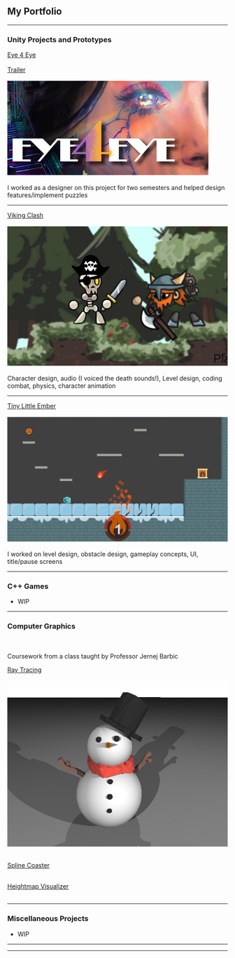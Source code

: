 ## My Portfolio

---

### Unity Projects and Prototypes

[Eye 4 Eye](https://store.steampowered.com/app/2269450/Eye_4_Eye/)
<br><br>
[Trailer](https://www.youtube.com/watch?v=Za2Sljczsjo)
<br><br>
<img src="images/e4e.jpg?raw=true"/>
<br><br>
I worked as a designer on this project for two semesters and helped design features/implement puzzles

---
[Viking Clash](https://justin0618.itch.io/vikingclash)
<br><br>
<img src="images/vikingdemo.png?raw=true"/>
<br><br>
Character design, audio (I voiced the death sounds!), Level design, coding combat, physics, character animation

---
[Tiny Little Ember](https://justin0618.itch.io/tiny-little-ember)
<br><br>
<img src="images/ember.png?raw=true"/>
<br><br>
I worked on level design, obstacle design, gameplay concepts, UI, title/pause screens

---

### C++ Games

- WIP

---
### Computer Graphics
<br><br> 
Coursework from a class taught by Professor Jernej Barbic

[Ray Tracing](https://chen221.github.io/JustinsPortfolio/raytracing)
<br><br>
<img src="images/003.jpg?raw=true"/>
<br><br>

[Spline Coaster](https://youtu.be/Eb8QzwifDZM)
<br><br>

[Heightmap Visualizer](https://youtu.be/lvE7MpCKFfY)
<br><br>

---
### Miscellaneous Projects

- WIP

---



---

